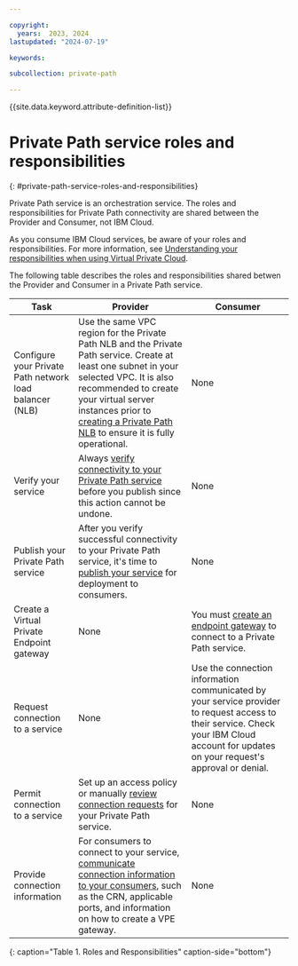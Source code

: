 ```yaml
---

copyright:
  years:  2023, 2024
lastupdated: "2024-07-19"

keywords:

subcollection: private-path

---
```


{{site.data.keyword.attribute-definition-list}}

# Private Path service roles and responsibilities
{: #private-path-service-roles-and-responsibilities}

Private Path service is an orchestration service. The roles and responsibilities for Private Path connectivity are shared between the Provider and Consumer, not IBM Cloud. 

As you consume IBM Cloud services, be aware of your roles and responsibilities. For more information, see [Understanding your responsibilities when using Virtual Private Cloud](/docs/vpc?topic=vpc-responsibilities-vpc).

The following table describes the roles and responsibilities shared betwen the Provider and Consumer in a Private Path service.

| Task | Provider | Consumer |
|----|----|----|
| Configure your Private Path network load balancer (NLB) |  Use the same VPC region for the Private Path NLB and the Private Path service. Create at least one subnet in your selected VPC. It is also recommended to create your virtual server instances prior to [creating a Private Path NLB](/docs/vpc?topic=vpc-ppnlb-ui-creating-private-path-network-load-balancer&interface=ui) to ensure it is fully operational. | None |
| Verify your service | Always [verify connectivity to your Private Path service](/docs/vpc?topic=vpc-pps-verify&interface=ui) before you publish since this action cannot be undone. | None |
| Publish your Private Path service | After you verify successful connectivity to your Private Path service, it's time to [publish your service](/docs/vpc?topic=vpc-pps-activating&interface=ui) for deployment to consumers. | None |
| Create a Virtual Private Endpoint gateway | None | You must [create an endpoint gateway](/docs/vpc?topic=vpc-ordering-endpoint-gateway&interface=ui) to connect to a Private Path service. |
| Request connection to a service | None | Use the connection information communicated by your service provider to request access to their service. Check your IBM Cloud account for updates on your request's approval or denial. |
| Permit connection to a service | Set up an access policy or manually [review connection requests](/docs/vpc?topic=vpc-pps-ui-reviewing&interface=ui) for your Private Path service. | None |
| Provide connection information | For consumers to connect to your service, [communicate connection information to your consumers](/docs/vpc?topic=vpc-pps-ui-communicate), such as the CRN, applicable ports, and information on how to create a VPE gateway. | None |
{: caption="Table 1. Roles and Responsibilities" caption-side="bottom"}
